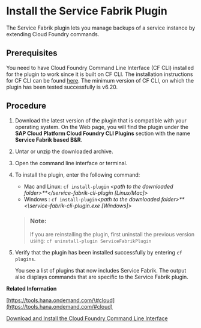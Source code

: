 <!-- loioc952fe4806554093aa4b12abfc77fc56 -->

# Install the Service Fabrik Plugin

The Service Fabrik plugin lets you manage backups of a service instance by extending Cloud Foundry commands.



<a name="loioc952fe4806554093aa4b12abfc77fc56__prereq_nxj_nxp_d1b"/>

## Prerequisites

You need to have Cloud Foundry Command Line Interface \(CF CLI\) installed for the plugin to work since it is built on CF CLI. The installation instructions for CF CLI can be found [here](https://docs.cloudfoundry.org/cf-cli/install-go-cli.html). The minimum version of CF CLI, on which the plugin has been tested successfully is v6.20.



## Procedure

1.  Download the latest version of the plugin that is compatible with your operating system. On the Web page, you will find the plugin under the **SAP Cloud Platform Cloud Foundry CLI Plugins** section with the name **Service Fabrik based B&R**.

2.  Untar or unzip the downloaded archive.

3.  Open the command line interface or terminal.

4.  To install the plugin, enter the following command:

    -   Mac and Linux: `cf install-plugin` *<path to the downloaded folder\>**</service-fabrik-cli-plugin \[Linux/Mac\]\>*
    -   Windows : `cf install-plugin`*<path to the downloaded folder\>**<\\service-fabrik-cli-plugin.exe \[Windows\]\>*

    > ### Note:  
    > If you are reinstalling the plugin, first uninstall the previous version using: `cf uninstall-plugin ServiceFabrikPlugin` 

5.  Verify that the plugin has been installed successfully by entering `cf plugins`.

    You see a list of plugins that now includes Service Fabrik. The output also displays commands that are specific to the Service Fabrik plugin.


**Related Information**  


[https://tools.hana.ondemand.com/\#cloud](https://tools.hana.ondemand.com/#cloud)

[Download and Install the Cloud Foundry Command Line Interface](download-and-install-the-cloud-foundry-command-line-interface-4ef907a.md "Download and set up the Cloud Foundry Command Line Interface (cf CLI) to start working with the Cloud Foundry environment.")

